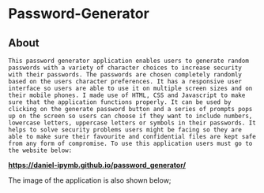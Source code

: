 # Password-Generator

## About

    This password generator application enables users to generate random passwords with a variety of character choices to increase security with their passwords. The passwords are chosen completely randomly based on the users character preferences. It has a responsive user interface so users are able to use it on multiple screen sizes and on their mobile phones. I made use of HTML, CSS and Javascript to make sure that the application functions properly. It can be used by clicking on the generate password button and a series of prompts pops up on the screen so users can choose if they want to include numbers, lowercase letters, uppercase letters or symbols in their passwords. It helps to solve security problems users might be facing so they are able to make sure their favourite and confidential files are kept safe from any form of compromise. To use this application users must go to the website below:

 **https://daniel-ipymb.github.io/password_generator/**

  The image of the application is also shown below;